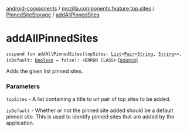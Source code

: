 [android-components](../../index.md) / [mozilla.components.feature.top.sites](../index.md) / [PinnedSiteStorage](index.md) / [addAllPinnedSites](./add-all-pinned-sites.md)

# addAllPinnedSites

`suspend fun addAllPinnedSites(topSites: `[`List`](https://kotlinlang.org/api/latest/jvm/stdlib/kotlin.collections/-list/index.html)`<`[`Pair`](https://kotlinlang.org/api/latest/jvm/stdlib/kotlin/-pair/index.html)`<`[`String`](https://kotlinlang.org/api/latest/jvm/stdlib/kotlin/-string/index.html)`, `[`String`](https://kotlinlang.org/api/latest/jvm/stdlib/kotlin/-string/index.html)`>>, isDefault: `[`Boolean`](https://kotlinlang.org/api/latest/jvm/stdlib/kotlin/-boolean/index.html)` = false): <ERROR CLASS>` [(source)](https://github.com/mozilla-mobile/android-components/blob/master/components/feature/top-sites/src/main/java/mozilla/components/feature/top/sites/PinnedSiteStorage.kt#L30)

Adds the given list pinned sites.

### Parameters

`topSites` - A list containing a title to url pair of top sites to be added.

`isDefault` - Whether or not the pinned site added should be a default pinned site. This
is used to identify pinned sites that are added by the application.